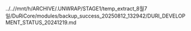 ../..//mnt/h/ARCHIVE/.UNWRAP/STAGE1/temp_extract_8월7일/DuRiCore/modules/backup_success_20250812_132942/DURI_DEVELOPMENT_STATUS_20241219.md